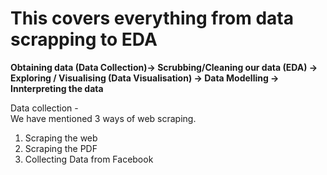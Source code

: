 # This covers everything from data scrapping to EDA  <br/>
**Obtaining data (Data Collection)-> Scrubbing/Cleaning our data (EDA) -> Exploring / Visualising (Data Visualisation) -> Data Modelling -> Innterpreting the data**


Data collection - <br/>
We have mentioned 3 ways of web scraping. <br/>
1. Scraping the web <br/>
2. Scraping the PDF <br/>
3. Collecting Data from Facebook <br/>
